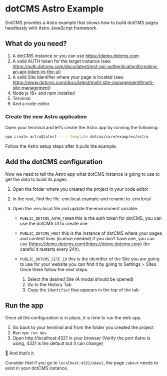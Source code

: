 # dotCMS Astro Example

DotCMS provides a Astro example that shows how to build dotCMS pages heedlessly with Astro JavaScript framework.

## What do you need?

1. A dotCMS instance or you can use https://demo.dotcms.com
2. A valid AUTH token for the target instance (see: https://auth.dotcms.com/docs/latest/rest-api-authentication#creating-an-api-token-in-the-ui)
3. A valid Site Identifier where your page is located (see: https://www.dotcms.com/docs/latest/multi-site-management#multi-site-management)
4. Node js 18+ and npm installed
5. Terminal
6. And a code editor.

### Create the new Astro application

Open your terminal and let’s create the Astro app by running the following:

```bash
npm create astro@latest -- --template dotcms/core/examples/astro
```

Follow the Astro setup steps after it pulls the example.

## Add the dotCMS configuration

Now we need to tell the Astro app what dotCMS instance is going to use to get the data to build its pages.

1. Open the folder where you created the project in your code editor
2. In the root, find the file .env.local.example and rename to .env.local
3. Open the .env.local file and update the environment variable:

   - `PUBLIC_DOTCMS_AUTH_TOKEN` this is the auth token for dotCMS, you can use the dotCMS UI to create one.
   - `PUBLIC_DOTCMS_HOST` this is the instance of dotCMS where your pages and content lives (license needed) if you don’t have one, you can use [https://demo.dotcms.com](https://demo.dotcms.com) (be careful it restarts every 24h).
   - `PUBLIC_DOTCMS_SITE_ID` this is the identifier of the Site you are going to use for your website you can find it by going to Settings > Sites. Once there follow the next steps:

     1. Select the desired Site (A modal should be opened)
     2. Go to the History Tab
     3. Copy the `Identifier` that appears in the top of the tab

## Run the app

Once all the configuration is in place, it is time to run the web app.

1. Go back to your terminal and from the folder you created the project
2. Run `npm run dev`
3. Open http://localhost:4321 in your browser (Verify the port Astro is using, 4321 is the default but it can change)

🎉 And that’s it.

Consider that if you go to `localhost:4321/about`, the page `/about` needs to exist in your dotCMS instance.
